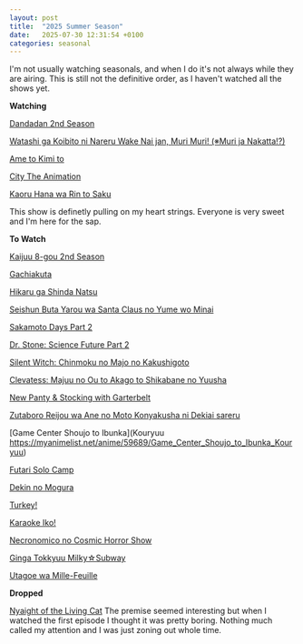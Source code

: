 ```yaml
---
layout: post
title:  "2025 Summer Season"
date:   2025-07-30 12:31:54 +0100
categories: seasonal
---
```

I'm not usually watching seasonals, and when I do it's not always while they are airing.
This is still not the definitive order, as I haven't watched all the shows yet.

**Watching**

[Dandadan 2nd Season](https://myanimelist.net/anime/60543/Dandadan_2nd_Season)


[Watashi ga Koibito ni Nareru Wake Nai jan, Muri Muri! (※Muri ja Nakatta!?)](https://myanimelist.net/anime/60326/Watashi_ga_Koibito_ni_Nareru_Wake_Nai_jan_Muri_Muri_%E2%80%BBMuri_ja_Nakatta)


[Ame to Kimi to](https://myanimelist.net/anime/59619/Ame_to_Kimi_to)


[City The Animation](https://myanimelist.net/anime/59898/City_The_Animation)


[Kaoru Hana wa Rin to Saku](https://myanimelist.net/anime/59845/Kaoru_Hana_wa_Rin_to_Saku)

This show is definetly pulling on my heart strings. Everyone is very sweet and I'm here for the sap.


**To Watch**

[Kaijuu 8-gou 2nd Season](https://myanimelist.net/anime/59177/Kaijuu_8-gou_2nd_Season)


[Gachiakuta](https://myanimelist.net/anime/59062/Gachiakuta)


[Hikaru ga Shinda Natsu](https://myanimelist.net/anime/58913/Hikaru_ga_Shinda_Natsu)


[Seishun Buta Yarou wa Santa Claus no Yume wo Minai](https://myanimelist.net/anime/57433/Seishun_Buta_Yarou_wa_Santa_Claus_no_Yume_wo_Minai)


[Sakamoto Days Part 2](https://myanimelist.net/anime/60285/Sakamoto_Days_Part_2)


[Dr. Stone: Science Future Part 2](https://myanimelist.net/anime/61322/Dr_Stone__Science_Future_Part_2)


[Silent Witch: Chinmoku no Majo no Kakushigoto](https://myanimelist.net/anime/59459/Silent_Witch__Chinmoku_no_Majo_no_Kakushigoto)


[Clevatess: Majuu no Ou to Akago to Shikabane no Yuusha](https://myanimelist.net/anime/59205/Clevatess__Majuu_no_Ou_to_Akago_to_Shikabane_no_Yuusha)


[New Panty & Stocking with Garterbelt](https://myanimelist.net/anime/52293/New_Panty___Stocking_with_Garterbelt)


[Zutaboro Reijou wa Ane no Moto Konyakusha ni Dekiai sareru](https://myanimelist.net/anime/59421/Zutaboro_Reijou_wa_Ane_no_Moto_Konyakusha_ni_Dekiai_sareru)


[Game Center Shoujo to Ibunka](Kouryuu https://myanimelist.net/anime/59689/Game_Center_Shoujo_to_Ibunka_Kouryuu)


[Futari Solo Camp](https://myanimelist.net/anime/60665/Futari_Solo_Camp)


[Dekin no Mogura](https://myanimelist.net/anime/60315/Dekin_no_Mogura)


[Turkey!](https://myanimelist.net/anime/54028/Turkey)


[Karaoke Iko!]( https://myanimelist.net/anime/60131/Karaoke_Iko)


[Necronomico no Cosmic Horror Show](https://myanimelist.net/anime/60505/Necronomico_no_Cosmic_Horror_Show)


[Ginga Tokkyuu Milky☆Subway](https://myanimelist.net/anime/61274/Ginga_Tokkyuu_Milky%E2%98%86Subway)


[Utagoe wa Mille-Feuille](https://myanimelist.net/anime/55689/Utagoe_wa_Mille-Feuille)



**Dropped**

[Nyaight of the Living Cat](https://myanimelist.net/anime/58197/Nyaight_of_the_Living_Cat)
The premise seemed interesting but when I watched the first episode I thought it was pretty boring. Nothing much called my attention and I was just zoning out whole time.




